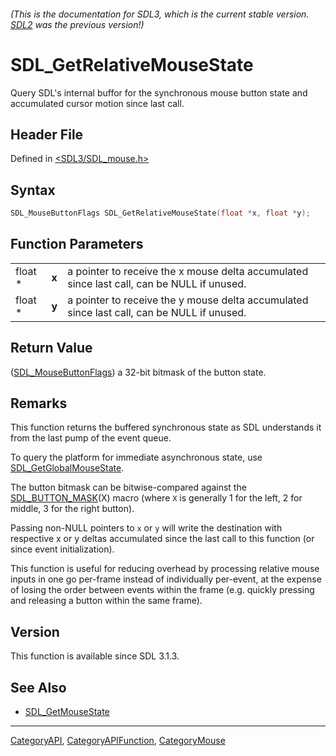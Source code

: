 ###### (This is the documentation for SDL3, which is the current stable version. [SDL2](https://wiki.libsdl.org/SDL2/) was the previous version!)
# SDL_GetRelativeMouseState

Query SDL's internal buffor for the synchronous mouse button state and accumulated cursor motion since last call.

## Header File

Defined in [<SDL3/SDL_mouse.h>](https://github.com/libsdl-org/SDL/blob/main/include/SDL3/SDL_mouse.h)

## Syntax

```c
SDL_MouseButtonFlags SDL_GetRelativeMouseState(float *x, float *y);
```

## Function Parameters

|         |       |                                                                                            |
| ------- | ----- | ------------------------------------------------------------------------------------------ |
| float * | **x** | a pointer to receive the x mouse delta accumulated since last call, can be NULL if unused. |
| float * | **y** | a pointer to receive the y mouse delta accumulated since last call, can be NULL if unused. |

## Return Value

([SDL_MouseButtonFlags](SDL_MouseButtonFlags)) a 32-bit bitmask of the button state.

## Remarks

This function returns the buffered synchronous state as SDL understands it from the last pump of the event queue. 

To query the platform for immediate asynchronous state, use [SDL_GetGlobalMouseState](SDL_GetGlobalMouseState).

The button bitmask can be bitwise-compared against the [SDL_BUTTON_MASK](SDL_BUTTON_MASK)(X) macro (where `X` is generally 1 for the left, 2 for middle, 3 for the right button).

Passing non-NULL pointers to `x` or `y` will write the destination with respective x or y deltas accumulated since the last call to this function (or since event initialization).

This function is useful for reducing overhead by processing relative mouse inputs in one go per-frame instead of individually per-event, 
at the expense of losing the order between events within the frame (e.g. quickly pressing and releasing a button within the same frame).

## Version

This function is available since SDL 3.1.3.

## See Also

- [SDL_GetMouseState](SDL_GetMouseState)

----
[CategoryAPI](CategoryAPI), [CategoryAPIFunction](CategoryAPIFunction), [CategoryMouse](CategoryMouse)


